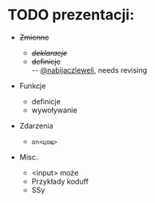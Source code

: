 TODO prezentacji:
=================

* <s>Zmienne</s>
	- <s>*deklaracje*</s>
	- <s>definicje</s>
<br />-- [@nabijaczleweli](https://github.com/nabijaczleweli), needs revising

* Funkcje
	- definicje
	- wywoływanie

* Zdarzenia
	- `on<цощ>`

* Misc.
	- &lt;input&gt; może 
	- Przykłady koduff
	- SSy
